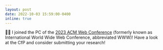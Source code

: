 ```yaml
---
layout: post
date: 2022-10-03 15:59:00-0400
inline: true
---
```


:man_technologist: I joined the PC of the [2023 ACM Web Conference](https://www2023.thewebconf.org/calls/research-tracks/systems-infrasture/) (formerly known as International World Wide Web Conference, abbreviated WWW)! Have a look at the CfP and consider submitting your research!